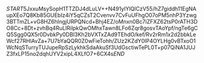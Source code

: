 $START$5JxxuMsySopH1TTZDJ4dLuLV++N491ylYlQlCzV55/hZ7giddh11EgNAupXEo7Q8Kb85GUEbIz4iY5qCZsT2Cvenvv7CvFuUFhgO07oPM5nhP3Yzwg3BTTmZL+vG8HZ6hIngjURPQNcd+Bhj4EZ/oMnxn0Bc7iZFXZ62tsP0rATH3DO8Cc+8Dt+zvhBq4RuLlRilpkQwOMhxTawn8LFo6Zqr8gosvTAoYpf/ngTe6gCQ5Sgg0QX5r0DvbkPy0DBl3Kh2bVXTxZAd9TEhdO/kef/Rv2rRm1x2d2bbkLeWcf27RHlAvZa+7U7bYaQQR0Z0wFieTohh/ZUz2KZdY0IP4OYLHg0vBTxoO1WcNqSTurryTUJupeRpSzLykhkSdaAkuSf3UdGsctiwTePL0T+p07QiNA1JUJZ3fxLP15no2dqhUYV2xipL4XLfO7+6CX4s$END$